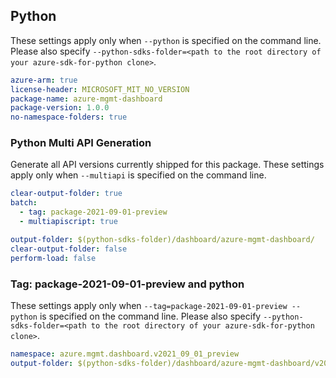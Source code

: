 ## Python

These settings apply only when `--python` is specified on the command line.
Please also specify `--python-sdks-folder=<path to the root directory of your azure-sdk-for-python clone>`.

```yaml $(python)
azure-arm: true
license-header: MICROSOFT_MIT_NO_VERSION
package-name: azure-mgmt-dashboard
package-version: 1.0.0
no-namespace-folders: true
```

### Python Multi API Generation

Generate all API versions currently shipped for this package. These settings apply only when `--multiapi` is specified on the command line.

```yaml $(python) && $(multiapi)
clear-output-folder: true
batch:
  - tag: package-2021-09-01-preview
  - multiapiscript: true
```

```yaml $(multiapiscript)
output-folder: $(python-sdks-folder)/dashboard/azure-mgmt-dashboard/
clear-output-folder: false
perform-load: false
```

### Tag: package-2021-09-01-preview and python

These settings apply only when `--tag=package-2021-09-01-preview --python` is specified on the command line. Please also specify `--python-sdks-folder=<path to the root directory of your azure-sdk-for-python clone>`.

``` yaml $(tag) == 'package-2021-09-01-preview' && $(python)
namespace: azure.mgmt.dashboard.v2021_09_01_preview
output-folder: $(python-sdks-folder)/dashboard/azure-mgmt-dashboard/v2021_09_01_preview
```

